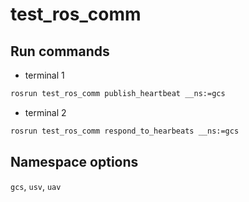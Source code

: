 # test_ros_comm

## Run commands
- terminal 1
```bash
rosrun test_ros_comm publish_heartbeat __ns:=gcs
```
- terminal 2
```bash
rosrun test_ros_comm respond_to_hearbeats __ns:=gcs
```

## Namespace options
`gcs`, `usv`, `uav`
